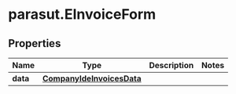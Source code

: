 # parasut.EInvoiceForm

## Properties
Name | Type | Description | Notes
------------ | ------------- | ------------- | -------------
**data** | [**CompanyIdeInvoicesData**](CompanyIdeInvoicesData.md) |  | 


